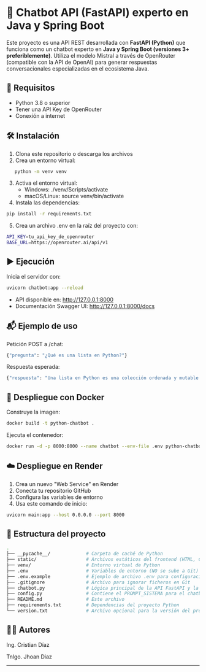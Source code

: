 # 🤖 Chatbot API (FastAPI) experto en Java y Spring Boot

Este proyecto es una API REST desarrollada con **FastAPI (Python)** que funciona como un chatbot experto en **Java y Spring Boot (versiones 3+ preferiblemente)**. Utiliza el modelo Mistral a través de OpenRouter (compatible con la API de OpenAI) para generar respuestas conversacionales especializadas en el ecosistema Java.

## 🚀 Requisitos
- Python 3.8 o superior
- Tener una API Key de OpenRouter
- Conexión a internet

## 🛠 Instalación
1. Clona este repositorio o descarga los archivos
2. Crea un entorno virtual:
```bash
   python -m venv venv
```
3. Activa el entorno virtual:
   - Windows: ./venv/Scripts/activate
   - macOS/Linux: source venv/bin/activate
4. Instala las dependencias:
```bash
pip install -r requirements.txt  
```
5. Crea un archivo .env en la raíz del proyecto con:
```bash
API_KEY=tu_api_key_de_openrouter  
BASE_URL=https://openrouter.ai/api/v1  
```

## ▶ Ejecución
Inicia el servidor con:
```bash
uvicorn chatbot:app --reload  
```
- API disponible en: http://127.0.0.1:8000
- Documentación Swagger UI: http://127.0.0.1:8000/docs

## 📬 Ejemplo de uso
Petición POST a /chat:
```bash
{"pregunta": "¿Qué es una lista en Python?"}  
```
Respuesta esperada:
```bash
{"respuesta": "Una lista en Python es una colección ordenada y mutable de elementos..."}  
```

## 🐳 Despliegue con Docker
Construye la imagen:
```bash
docker build -t python-chatbot .  
```
Ejecuta el contenedor:
```bash
docker run -d -p 8000:8000 --name chatbot --env-file .env python-chatbot  
```

## ☁️ Despliegue en Render
1. Crea un nuevo "Web Service" en Render
2. Conecta tu repositorio GitHub
3. Configura las variables de entorno
4. Usa este comando de inicio:
```bash
uvicorn main:app --host 0.0.0.0 --port 8000  
```

## 📁 Estructura del proyecto
```bash
.
├── __pycache__/             # Carpeta de caché de Python
├── static/                  # Archivos estáticos del frontend (HTML, CSS, JS)
├── venv/                    # Entorno virtual de Python
├── .env                     # Variables de entorno (NO se sube a Git)
├── .env.example             # Ejemplo de archivo .env para configuración
├── .gitignore               # Archivo para ignorar ficheros en Git
├── chatbot.py               # Lógica principal de la API FastAPI y la interacción con la IA
├── config.py                # Contiene el PROMPT_SISTEMA para el chatbot
├── README.md                # Este archivo
├── requirements.txt         # Dependencias del proyecto Python
└── version.txt              # Archivo opcional para la versión del proyecto
```

## 👨‍💻 Autores
Ing. Cristian Díaz  
  
Tnlgo. Jhoan Diaz

---

